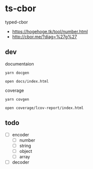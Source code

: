 # ts-cbor

typed-cbor

- https://hogehoge.tk/tool/number.html
- http://cbor.me/?diag=%27g%27

## dev

documentaion

```
yarn docgen

open docs/index.html
```

coverage

```
yarn covgen

open coverage/lcov-report/index.html
```

## todo

- [ ] encoder
  - [ ] number
  - [ ] string
  - [ ] object
  - [ ] array
- [ ] decoder
